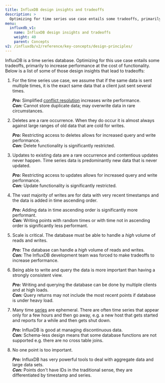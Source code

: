 ```yaml
---
title: InfluxDB design insights and tradeoffs
description: >
  Optimizing for time series use case entails some tradeoffs, primarily to increase performance at the cost of functionality.
menu:
  influxdb_v1:
    name: InfluxDB design insights and tradeoffs
    weight: 40
    parent: Concepts
v2: /influxdb/v2/reference/key-concepts/design-principles/
---
```


InfluxDB is a time series database.
Optimizing for this use case entails some tradeoffs, primarily to increase performance at the cost of functionality.
Below is a list of some of those design insights that lead to tradeoffs:

1. For the time series use case, we assume that if the same data is sent multiple times, it is the exact same data that a client just sent several times.

    _**Pro:**_ Simplified [conflict resolution](/influxdb/v1/troubleshooting/frequently-asked-questions/#how-does-influxdb-handle-duplicate-points) increases write performance.  
    _**Con:**_ Cannot store duplicate data; may overwrite data in rare circumstances.  

2. Deletes are a rare occurrence.
    When they do occur it is almost always against large ranges of old data that are cold for writes.

    _**Pro:**_ Restricting access to deletes allows for increased query and write performance.  
    _**Con:**_ Delete functionality is significantly restricted.  

3. Updates to existing data are a rare occurrence and contentious updates never happen.
    Time series data is predominantly new data that is never updated.

    _**Pro:**_ Restricting access to updates allows for increased query and write performance.  
    _**Con:**_ Update functionality is significantly restricted.  

4. The vast majority of writes are for data with very recent timestamps and the data is added in time ascending order.

    _**Pro:**_ Adding data in time ascending order is significantly more performant.  
    _**Con:**_ Writing points with random times or with time not in ascending order is significantly less performant.  

5. Scale is critical.
    The database must be able to handle a *high* volume of reads and writes.

    _**Pro:**_ The database can handle a *high* volume of reads and writes.  
    _**Con:**_ The InfluxDB development team was forced to make tradeoffs to increase performance.  

6. Being able to write and query the data is more important than having a strongly consistent view.  

    _**Pro:**_ Writing and querying the database can be done by multiple clients and at high loads.  
    _**Con:**_ Query returns may not include the most recent points if database is under heavy load.  

7. Many time [series](/influxdb/v1/concepts/glossary/#series) are ephemeral.
    There are often time series that appear only for a few hours and then go away, e.g.
    a new host that gets started and reports for a while and then gets shut down.

    _**Pro:**_ InfluxDB is good at managing discontinuous data.  
    _**Con:**_ Schema-less design means that some database functions are not supported e.g. there are no cross table joins.

8. No one point is too important.

    _**Pro:**_ InfluxDB has very powerful tools to deal with aggregate data and large data sets.  
    _**Con:**_ Points don't have IDs in the traditional sense, they are differentiated by timestamp and series.  
